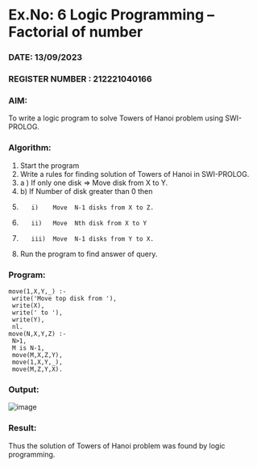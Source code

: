 # Ex.No: 6   Logic Programming – Factorial of number   
### DATE: 13/09/2023                                                                            
### REGISTER NUMBER : 212221040166
### AIM: 
To  write  a logic program  to solve Towers of Hanoi problem  using SWI-PROLOG. 
### Algorithm:
1. Start the program
2.  Write a rules for finding solution of Towers of Hanoi in SWI-PROLOG.
3.  a )	If only one disk  => Move disk from X to Y.
4.  b)	If Number of disk greater than 0 then
5.        i)	Move  N-1 disks from X to Z.
6.        ii)	Move  Nth disk from X to Y
7.        iii)	Move  N-1 disks from Y to X.
8. Run the program  to find answer of  query.

### Program:
```
move(1,X,Y,_) :-
 write('Move top disk from '),
 write(X),
 write(' to '),
 write(Y),
 nl.
move(N,X,Y,Z) :-
 N>1,
 M is N-1,
 move(M,X,Z,Y),
 move(1,X,Y,_),
 move(M,Z,Y,X). 

```


### Output:

![image](https://github.com/Sudhindev/AI_Lab_2023-24/assets/130021386/b0546553-300a-4c53-9ab0-f7b24b5f138a)


### Result:
Thus the solution of Towers of Hanoi problem was found by logic programming.
